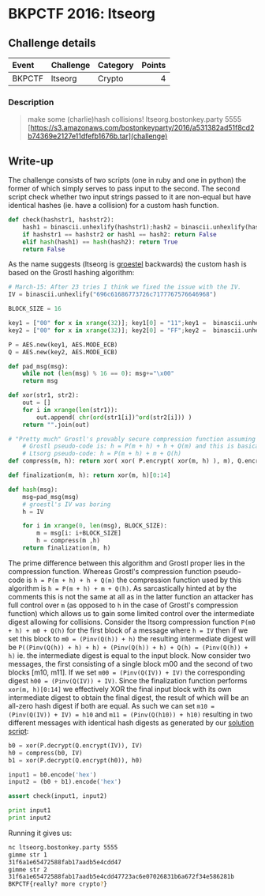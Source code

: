 # BKPCTF 2016: ltseorg

## Challenge details
| Event | Challenge | Category | Points |
|:------|:----------|:---------|-------:|
| BKPCTF | ltseorg | Crypto | 4 |

### Description
> make some (charlie)hash collisions! ltseorg.bostonkey.party 5555 [https://s3.amazonaws.com/bostonkeyparty/2016/a531382ad51f8cd2b74369e2127e11dfefb1676b.tar](challenge)

## Write-up

The challenge consists of two scripts (one in ruby and one in python) the former of which simply serves to pass input to the second. The second script check whether two input strings passed to it are non-equal but have identical hashes (ie. have a collision) for a custom hash function.

```python
def check(hashstr1, hashstr2): 
    hash1 = binascii.unhexlify(hashstr1);hash2 = binascii.unhexlify(hashstr2)
    if hashstr1 == hashstr2 or hash1 == hash2: return False 
    elif hash(hash1) == hash(hash2): return True
    return False
```

As the name suggests (ltseorg is [groestel](https://en.wikipedia.org/wiki/Gr%C3%B8stl) backwards) the custom hash is based on the Grostl hashing algorithm:

```python
# March-15: After 23 tries I think we fixed the issue with the IV.
IV = binascii.unhexlify("696c61686773726c7177767576646968") 

BLOCK_SIZE = 16

key1 = ["00" for x in xrange(32)]; key1[0] = "11";key1 =  binascii.unhexlify("".join(key1))
key2 = ["00" for x in xrange(32)]; key2[0] = "FF";key2 =  binascii.unhexlify("".join(key2))

P = AES.new(key1, AES.MODE_ECB)
Q = AES.new(key2, AES.MODE_ECB)

def pad_msg(msg):
    while not (len(msg) % 16 == 0): msg+="\x00"
    return msg

def xor(str1, str2):
    out = []
    for i in xrange(len(str1)):
        out.append( chr(ord(str1[i])^ord(str2[i])) )
    return "".join(out)

# "Pretty much" Grostl's provably secure compression function assuming ideal ciphers
    # Grostl pseudo-code is: h = P(m + h) + h + Q(m) and this is basically the same thing, right?
    # Ltsorg pseudo-code: h = P(m + h) + m + Q(h)
def compress(m, h): return xor( xor( P.encrypt( xor(m, h) ), m), Q.encrypt(h) ) 

def finalization(m, h): return xor(m, h)[0:14]

def hash(msg):
    msg=pad_msg(msg)
    # groestl's IV was boring 
    h = IV

    for i in xrange(0, len(msg), BLOCK_SIZE):
        m = msg[i: i+BLOCK_SIZE]
        h = compress(m ,h)
    return finalization(m, h)
```

The prime difference between this algorithm and Grostl proper lies in the compression function. Whereas Grostl's compression function pseudo-code is `h = P(m + h) + h + Q(m)` the compression function used by this algorithm is `h = P(m + h) + m + Q(h)`. As sarcastically hinted at by the comments this is not the same at all as in the latter function an attacker has full control over `m` (as opposed to `h` in the case of Grostl's compression function) which allows us to gain some limited control over the intermediate digest allowing for collisions. Consider the ltsorg compression function `P(m0 + h) + m0 + Q(h)` for the first block of a message where `h = IV` then if we set this block to `m0 = (Pinv(Q(h)) + h)` the resulting intermediate digest will be `P((Pinv(Q(h)) + h) + h) + (Pinv(Q(h)) + h) + Q(h) = (Pinv(Q(h)) + h)` ie. the intermediate digest is equal to the input block. Now consider two messages, the first consisting of a single block m00 and the second of two blocks [m10, m11]. If we set `m00 = (Pinv(Q(IV)) + IV)` the corresponding digest `h00 = (Pinv(Q(IV)) + IV)`. Since the finalization function performs `xor(m, h)[0:14]` we effectively XOR the final input block with its own intermediate digest to obtain the final digest, the result of which will be an all-zero hash digest if both are equal. As such we can set `m10 = (Pinv(Q(IV)) + IV) = h10` and `m11 = (Pinv(Q(h10)) + h10)` resulting in two different messages with identical hash digests as generated by our [solution script](solution/ltseorg_crack.py):

```python
b0 = xor(P.decrypt(Q.encrypt(IV)), IV)
h0 = compress(b0, IV)
b1 = xor(P.decrypt(Q.encrypt(h0)), h0)

input1 = b0.encode('hex')
input2 = (b0 + b1).encode('hex')

assert check(input1, input2)

print input1
print input2
```

Running it gives us:

```bash
nc ltseorg.bostonkey.party 5555
gimme str 1
31f6a1e65472588fab17aadb5e4cdd47
gimme str 2
31f6a1e65472588fab17aadb5e4cdd47723ac6e07026831b6a672f34e586281b
BKPCTF{really? more crypto?}
```